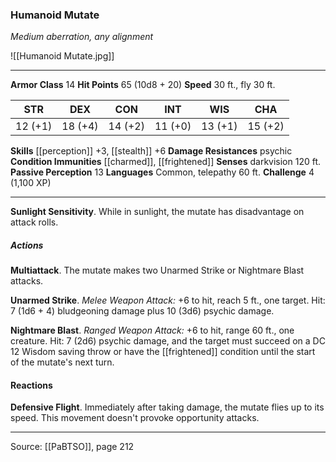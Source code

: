 ### Humanoid Mutate
_Medium aberration, any alignment_

![[Humanoid Mutate.jpg]]




---

**Armor Class** 14
**Hit Points** 65 (10d8 + 20)
**Speed** 30 ft., fly 30 ft.

| STR     | DEX     | CON     | INT     | WIS     | CHA     |
|---------|---------|---------|---------|---------|---------|
| 12 (+1) | 18 (+4) | 14 (+2) | 11 (+0) | 13 (+1) | 15 (+2) |

**Skills** [[perception]] +3, [[stealth]] +6
**Damage Resistances** psychic
**Condition Immunities** [[charmed]], [[frightened]]
**Senses** darkvision 120 ft.
**Passive Perception** 13
**Languages** Common, telepathy 60 ft.
**Challenge** 4 (1,100 XP)

---

**Sunlight Sensitivity**. While in sunlight, the mutate has disadvantage on attack rolls.

##### Actions
**Multiattack**. The mutate makes two Unarmed Strike or Nightmare Blast attacks.

**Unarmed Strike**. _Melee Weapon Attack:_ +6 to hit, reach 5 ft., one target. Hit: 7 (1d6 + 4) bludgeoning damage plus 10 (3d6) psychic damage.

**Nightmare Blast**. _Ranged Weapon Attack:_ +6 to hit, range 60 ft., one creature. Hit: 7 (2d6) psychic damage, and the target must succeed on a DC 12 Wisdom saving throw or have the [[frightened]] condition until the start of the mutate's next turn.

#### Reactions
**Defensive Flight**. Immediately after taking damage, the mutate flies up to its speed. This movement doesn't provoke opportunity attacks.


---

Source: [[PaBTSO]], page 212